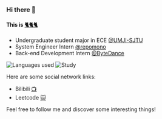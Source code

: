 ### Hi there 👋

#### This is [:cat2::cat2::cat2:](https://github.com/ThreeCatsLoveFish "ThreeCats")

- Undergraduate student major in ECE [@UMJI-SJTU](https://www.ji.sjtu.edu.cn/)
- System Engineer Intern [@repomono](https://repomono.com/)
- Back-end Development Intern [@ByteDance](https://bytedance.com/)

![Languages used](https://img.shields.io/badge/Languages-C%20/%20C++%20/%20Python%20/%20Go-blue.svg) ![Study](https://img.shields.io/badge/Grade-Junior-orange.svg)

Here are some social network links:

- Bilibili [:tv:](https://space.bilibili.com/12309253)
- Leetcode [:cat:](https://leetcode-cn.com/u/threecats/)

Feel free to follow me and discover some interesting things!
